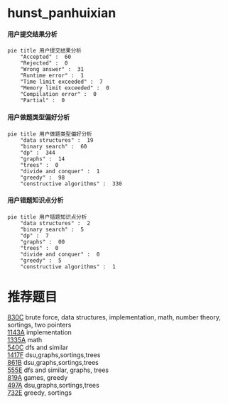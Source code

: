 # hunst_panhuixian

<!-- tabs:start -->



#### **用户提交结果分析**

```mermaid
pie title 用户提交结果分析
    "Accepted" :  60
    "Rejected" :  0
    "Wrong answer" :  31
    "Runtime error" :  1
    "Time limit exceeded" :  7
    "Memory limit exceeded" :  0
    "Compilation error" :  0
    "Partial" :  0
```

#### **用户做题类型偏好分析**

```mermaid
pie title 用户做题类型偏好分析
    "data structures" :  19
    "binary search" :  60
    "dp" :  344
    "graphs" :  14
    "trees" :  0
    "divide and conquer" :  1
    "greedy" :  98
    "constructive algorithms" :  330
```
#### **用户错题知识点分析**

```mermaid
pie title 用户错题知识点分析
    "data structures" :  2
    "binary search" :  5
    "dp" :  7
    "graphs" :  00
    "trees" :  0
    "divide and conquer" :  0
    "greedy" :  5
    "constructive algorithms" :  1
```



<!-- tabs:end -->
# 推荐题目
[830C](https://codeforces.com/contest/830/problem/C)		brute force,
                        data structures,
                        implementation,
                        math,
                        number theory,
                        sortings,
                        two pointers		  
[1143A](https://codeforces.com/contest/1143/problem/A)		implementation		  
[1335A](https://codeforces.com/contest/1335/problem/A)		math		  
[540C](https://codeforces.com/contest/540/problem/C)		dfs and similar		  
[1417F](https://codeforces.com/contest/1417/problem/F)		dsu,graphs,sortings,trees		  
[861B](https://codeforces.com/contest/861/problem/B)		dsu,graphs,sortings,trees		  
[555E](https://codeforces.com/contest/555/problem/E)		dfs and similar,
                        graphs,
                        trees		  
[819A](https://codeforces.com/contest/819/problem/A)		games,
                        greedy		  
[497A](https://codeforces.com/contest/497/problem/A)		dsu,graphs,sortings,trees		  
[732E](https://codeforces.com/contest/732/problem/E)		greedy,
                        sortings		  
